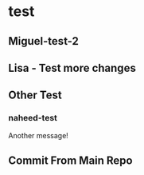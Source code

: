 # test

## Miguel-test-2

## Lisa - Test more changes

## Other Test

### naheed-test

Another message!

## Commit From Main Repo